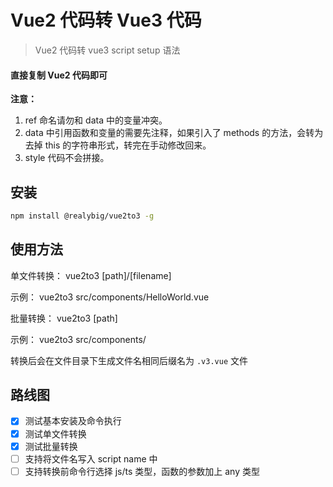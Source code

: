 # Vue2 代码转 Vue3 代码

> Vue2 代码转 vue3 script setup 语法

#### 直接复制 Vue2 代码即可

**注意：**

1. ref 命名请勿和 data 中的变量冲突。
2. data 中引用函数和变量的需要先注释，如果引入了 methods 的方法，会转为去掉 this 的字符串形式，转完在手动修改回来。
3. style 代码不会拼接。

## 安装

```bash
npm install @realybig/vue2to3 -g
```

## 使用方法

单文件转换：
vue2to3 [path]/[filename]

示例：
vue2to3 src/components/HelloWorld.vue

批量转换：
vue2to3 [path]

示例：
vue2to3 src/components/

转换后会在文件目录下生成文件名相同后缀名为 `.v3.vue` 文件

## 路线图

- [x] 测试基本安装及命令执行
- [x] 测试单文件转换
- [x] 测试批量转换
- [ ] 支持将文件名写入 script name 中
- [ ] 支持转换前命令行选择 js/ts 类型，函数的参数加上 any 类型